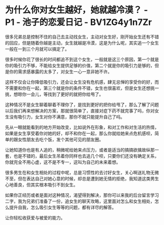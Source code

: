 # 为什么你对女生越好，她就越冷漠？ - P1 - 池子的恋爱日记 - BV1ZG4y1n7Zr

很多兄弟总是控制不住的自己去主动找女生，主动对女生好，刚开始女生还有不错的回应，但是随着你越是主动，女生就越是冷漠，这是为什么呢，其实追一个女生一般在一到三个月就可以搞定了。

很多时候你花了很长的时间都追不到这个女生，一般就是这三个原因，第一个就是你的吸引力不够，不能给女生提供足够的价值，第二个就是你的吸引力是够的，但是你的需求感暴露的太多了，对女生一心一意非她不许。

这样不仅会让你降低吸引力，还会让女生没有危机感，肆无忌惮的享受你的好，而不需要和你在一起，第三个就是你的条件不错，女生也很喜欢，但是女生还想挑一挑，想晾你一会儿，等找到了更好的就把你给甩了。

这种情况不是女生聊着聊着不理你了，是找到更好的把你给甩了，那么了解了问题以后我们再来想解决的方案，那就很简单了，直接对症下药不就完事了吗，你对女生没有吸引力，女生对你不满意，那你不就只能提升自己了吗。

先从一眼就能看到的地方开始改变，比如说外在形象，和对工作和对生活的热情，如果是女生享受着你对她的好，却不和你在一起，那么你就给她来点危机感呗，简单的跟女性朋友去吃个饭，发个其他可见的朋友圈。

让她知道你也是有人追的，稍微呢给她来点压力，或者是适当的搞搞欲擒故纵那一套，也是不错的，最后女生吊着你同样也去追几个呗，只要你们还没有确定关系，你就完全不用心虚，这不是不专一，这叫为自己的未来着想。

很多男生在和女生相处的过程中呢，总是习惯性的去讨好女生，关心啊送礼物无微不至，但在表达自己对她心意的时候，却总是遭到她无情的拒绝，我知道这类男生心地善良，但其实根本吸引不到女生。

如果你正经历或者是面对这种情况，渴望得到解决，那你可以来我的后台留言学习二字，我为兄弟们准备了一份，追女生的聊天攻略，这里面对怎么和女生相处，怎么提升自我，怎么吸引女生等等的问题，都有详尽的解答。

让你轻松收获爱与被爱的能力。